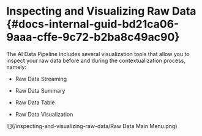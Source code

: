 # Inspecting and Visualizing Raw Data {#docs-internal-guid-bd21ca06-9aaa-cffe-9c72-b2ba8c49ac90}

The AI Data Pipeline includes several visualization tools that allow you to inspect your raw data before and during the contextualization process, namely:

* Raw Data Streaming

* Raw Data Summary

* Raw Data Table

* Raw Data Visualization

![](/inspecting-and-visualizing-raw-data/Raw Data Main Menu.png)

